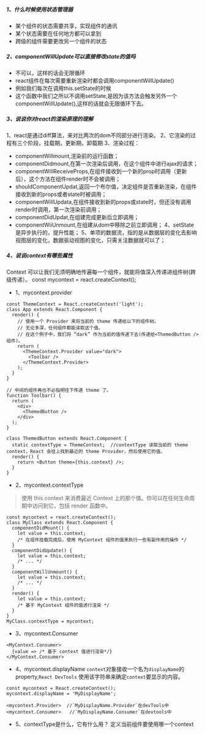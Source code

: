 ##### 1、什么时候使用状态管理器
- 某个组件的状态需要共享，实现组件的通讯
- 某个状态需要在任何地方都可以拿到
- 跨级的组件需要更改另一个组件的状态
##### 2、componentWillUpdate可以直接修改state的值吗
- 不可以，这样的话会无限循环
- react组件在每次需要重新渲染时都会调用componentWillUpdate()
- 例如我们每次在调用this.setState的时候
- 这个函数中我们之所以不调用setState,是因为该方法会触发另外一个componentWillUpdate(),这样的话就会无限循环下去。

##### 3、说说你对react的渲染原理的理解
1、react是通过diff算法，来对比两次的dom不同部分进行渲染。
2、它渲染的过程有三个阶段，挂载期，更新期，卸载期
3、渲染过程：
- componentWillmount,渲染前的运行函数；
- componentDidmount,在第一次渲染后调用，在这个组件中进行ajax的请求；
- componentWillReceiveProps,在组件接收到一个新的prop时调用（更新后），这个方法在组件render时不会被调用；
- shouldComponentUpdat,返回一个布尔值，决定组件是否重新渲染，在组件接收到新的props或者state时被调用；
- componentWillUpdata,在组件接收到新的props或state时，但还没有调用render时调用，第一次渲染前调用；
- componentDidUpdat,在组建完成更新后立即调用；
- componentWiiUnmount,在组建从dom中移除之前立即调用；
4、setState是异步执行的，提升性能；
5、单项的数据流，指的是从数据层的变化去影响视图层的变化，数据驱动视图的变化，只需关注数据就可以了；
##### 4、说说context有哪些属性
Context 可以让我们无须明确地传遍每一个组件，就能将值深入传递进组件树(跨级传递）。
const mycontext = react.createContext();
- 1、mycontext.provider
```
const ThemeContext = React.createContext('light');
class App extends React.Component {
  render() {
    // 使用一个 Provider 来将当前的 theme 传递给以下的组件树。
    // 无论多深，任何组件都能读取这个值。
    // 在这个例子中，我们将 “dark” 作为当前的值传递下去(传递给<ThemedButton />组件)。
    return (
      <ThemeContext.Provider value="dark">
        <Toolbar />
      </ThemeContext.Provider>
    );
  }
}

// 中间的组件再也不必指明往下传递 theme 了。
function Toolbar() {
  return (
    <div>
      <ThemedButton />
    </div>
  );
}

class ThemedButton extends React.Component {
  static contextType = ThemeContext;  //contextType 读取当前的 theme context，React 会往上找到最近的 theme Provider，然后使用它的值。
  render() {
    return <Button theme={this.context} />;
  }
}

```
- 2、mycontext.contextType
> 使用 this.context 来消费最近 Context 上的那个值。你可以在任何生命周期中访问到它，包括 render 函数中。

```
const mycontext = react.createContext();
class MyClass extends React.Component {
  componentDidMount() {
    let value = this.context;
    /* 在组件挂载完成后，使用 MyContext 组件的值来执行一些有副作用的操作 */
  }
  componentDidUpdate() {
    let value = this.context;
    /* ... */
  }
  componentWillUnmount() {
    let value = this.context;
    /* ... */
  }
  render() {
    let value = this.context;
    /* 基于 MyContext 组件的值进行渲染 */
  }
}
MyClass.contextType = mycontext;

```
- 3、mycontext.Consumer
```
<MyContext.Consumer>
  {value => /* 基于 context 值进行渲染*/}
</MyContext.Consumer>
```
- 4、mycontext.displayName
`context`对象接收一个名为`displayName`的property,`React DevTools` 使用该字符串来确定`context`要显示的内容。
```
const mycontext = React.createContext();
mycontext.displayName = 'MyDisplayName';

<mycontext.Provider>  //`MyDisplayName.Provider`在devTools中
<mycontext.Consumer>   //`MyDisplayName.Consumer`在devtools中
```
- 5、contextType是什么，它有什么用？
定义当前组件要使用哪一个context

